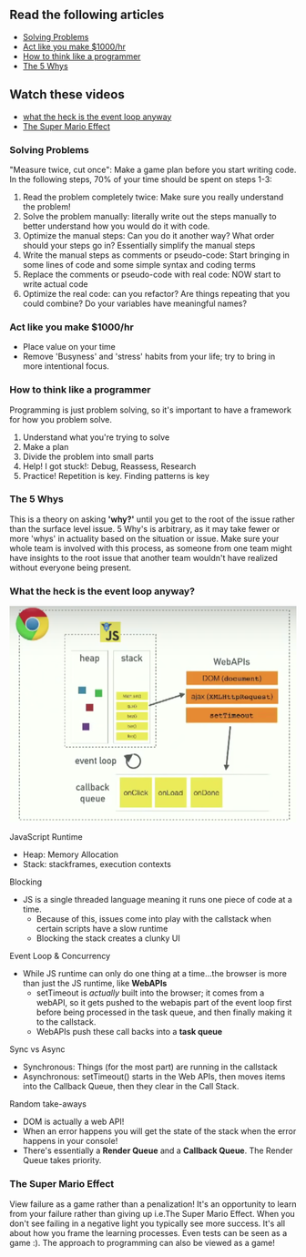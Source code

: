 ## Read the following articles

- [Solving Problems](https://simpleprogrammer.com/solving-problems-breaking-it-down/)
- [Act like you make $1000/hr](https://medium.com/swlh/pretend-your-time-is-worth-1-000-hour-and-youll-become-100x-more-productive-f04628bb3e6d)
- [How to think like a programmer](https://www.freecodecamp.org/news/how-to-think-like-a-programmer-lessons-in-problem-solving-d1d8bf1de7d2/)
- [The 5 Whys](https://www.mindtools.com/pages/article/newTMC_5W.htm)

## Watch these videos

- [what the heck is the event loop anyway](https://www.youtube.com/watch?v=8aGhZQkoFbQ)
- [The Super Mario Effect](https://www.youtube.com/watch?v=9vJRopau0g0)

### Solving Problems

"Measure twice, cut once": Make a game plan before you start writing code. In the following steps, 70% of your time should be spent on steps 1-3: 

1. Read the problem completely twice: Make sure you really understand the problem! 
1. Solve the problem manually: literally write out the steps manually to better understand how you would do it with code. 
1. Optimize the manual steps: Can you do it another way? What order should your steps go in? Essentially simplify the manual steps
1. Write the manual steps as comments or pseudo-code: Start bringing in some lines of code and some simple syntax and coding terms
1. Replace the comments or pseudo-code with real code: NOW start to write actual code
1. Optimize the real code: can you refactor? Are things repeating that you could combine? Do your variables have meaningful names?

### Act like you make $1000/hr

- Place value on your time
- Remove 'Busyness' and 'stress' habits from your life; try to bring in more intentional focus. 

### How to think like a programmer

Programming is just problem solving, so it's important to have a framework for how you problem solve. 
1. Understand what you're trying to solve
1. Make a plan
1. Divide the problem into small parts
1. Help! I got stuck!: Debug, Reassess, Research
1. Practice! Repetition is key. Finding patterns is key

### The 5 Whys

This is a theory on asking **'why?'** until you get to the root of the issue rather than the surface level issue. 5 Why's is arbitrary, as it may take fewer or more 'whys' in actuality based on the situation or issue. Make sure your whole team is involved with this process, as someone from one team might have insights to the root issue that another team wouldn't have realized without everyone being present. 

### What the heck is the event loop anyway?

![callstack](images/img7.png)

JavaScript Runtime
- Heap: Memory Allocation
- Stack: stackframes, execution contexts

Blocking
- JS is a single threaded language meaning it runs one piece of code at a time. 
  - Because of this, issues come into play with the callstack when certain scripts have a slow runtime
  - Blocking the stack creates a clunky UI

Event Loop & Concurrency
- While JS runtime can only do one thing at a time...the browser is more than just the JS runtime, like **WebAPIs** 
  - setTimeout is *actually* built into the browser; it comes from a webAPI, so it gets pushed to the webapis part of the event loop first before being processed in the task queue, and then finally making it to the callstack. 
  - WebAPIs push these call backs into a **task queue**

Sync vs Async
- Synchronous: Things (for the most part) are running in the callstack
- Asynchronous: setTimeout() starts in the Web APIs, then moves items into the Callback Queue, then they clear in the Call Stack. 

Random take-aways
- DOM is actually a web API!
- When an error happens you will get the state of the stack when the error happens in your console!
- There's essentially a **Render Queue** and a **Callback Queue**. The Render Queue takes priority. 

### The Super Mario Effect

View failure as a game rather than a penalization! It's an opportunity to learn from your failure rather than giving up i.e.The Super Mario Effect. When you don't see failing in a negative light you typically see more success. It's all about how you frame the learning processes. Even tests can be seen as a game :). The approach to programming can also be viewed as a game!